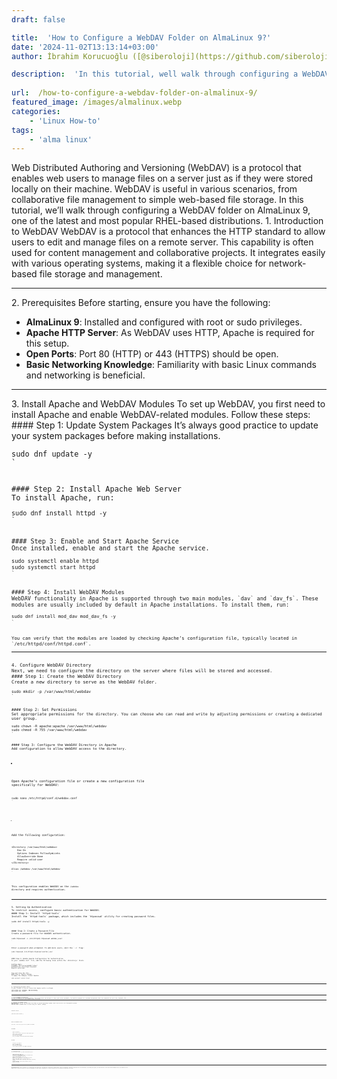 ```yaml
---
draft: false

title:  'How to Configure a WebDAV Folder on AlmaLinux 9?'
date: '2024-11-02T13:13:14+03:00'
author: İbrahim Korucuoğlu ([@siberoloji](https://github.com/siberoloji))

description:  'In this tutorial, well walk through configuring a WebDAV folder on AlmaLinux 9, one of the latest and most popular RHEL-based distributions.' 
 
url:  /how-to-configure-a-webdav-folder-on-almalinux-9/
featured_image: /images/almalinux.webp
categories:
    - 'Linux How-to'
tags:
    - 'alma linux'
---
```


<!-- wp:jetpack/markdown {"source":"Web Distributed Authoring and Versioning (WebDAV) is a protocol that enables web users to manage files on a server just as if they were stored locally on their machine. WebDAV is useful in various scenarios, from collaborative file management to simple web-based file storage. In this tutorial, we'll walk through configuring a WebDAV folder on AlmaLinux 9, one of the latest and most popular RHEL-based distributions. 
### 1. Introduction to WebDAV 
WebDAV is a protocol that enhances the HTTP standard to allow users to edit and manage files on a remote server. This capability is often used for content management and collaborative projects. It integrates easily with various operating systems, making it a flexible choice for network-based file storage and management. 
\u002d\u002d- 
### 2. Prerequisites 
Before starting, ensure you have the following:\n- **AlmaLinux 9**: Installed and configured with root or sudo privileges.\n- **Apache HTTP Server**: As WebDAV uses HTTP, Apache is required for this setup.\n- **Open Ports**: Port 80 (HTTP) or 443 (HTTPS) should be open.\n- **Basic Networking Knowledge**: Familiarity with basic Linux commands and networking is beneficial. 
\u002d\u002d- 
### 3. Install Apache and WebDAV Modules 
To set up WebDAV, you first need to install Apache and enable WebDAV-related modules. Follow these steps: 
#### Step 1: Update System Packages\nIt's always good practice to update your system packages before making installations. 

```bash\nsudo dnf update -y\n
``` 
#### Step 2: Install Apache Web Server\nTo install Apache, run: 

```bash\nsudo dnf install httpd -y\n
``` 
#### Step 3: Enable and Start Apache Service\nOnce installed, enable and start the Apache service. 

```bash\nsudo systemctl enable httpd\nsudo systemctl start httpd\n
``` 
#### Step 4: Install WebDAV Modules\nWebDAV functionality in Apache is supported through two main modules, `dav` and `dav_fs`. These modules are usually included by default in Apache installations. To install them, run: 

```bash\nsudo dnf install mod_dav mod_dav_fs -y\n
``` 
You can verify that the modules are loaded by checking Apache’s configuration file, typically located in `/etc/httpd/conf/httpd.conf`. 
\u002d\u002d- 
### 4. Configure WebDAV Directory 
Next, we need to configure the directory on the server where files will be stored and accessed. 
#### Step 1: Create the WebDAV Directory\nCreate a new directory to serve as the WebDAV folder. 

```bash\nsudo mkdir -p /var/www/html/webdav\n
``` 
#### Step 2: Set Permissions\nSet appropriate permissions for the directory. You can choose who can read and write by adjusting permissions or creating a dedicated user group. 

```bash\nsudo chown -R apache:apache /var/www/html/webdav\nsudo chmod -R 755 /var/www/html/webdav\n
``` 
#### Step 3: Configure the WebDAV Directory in Apache\nAdd configuration to allow WebDAV access to the directory. 
1. Open Apache’s configuration file or create a new configuration file specifically for WebDAV: 
   ```bash\n   sudo nano /etc/httpd/conf.d/webdav.conf\n   ``` 
2. Add the following configuration: 
   ```apache\n   \n       Dav On\n       Options Indexes FollowSymLinks\n       AllowOverride None\n       Require valid-user\n    
   Alias /webdav /var/www/html/webdav\n   ``` 
This configuration enables WebDAV on the `/webdav` directory and requires authentication. 
\u002d\u002d- 
### 5. Setting Up Authentication 
To restrict access, configure basic authentication for WebDAV. 
#### Step 1: Install `httpd-tools`\nInstall the `httpd-tools` package, which includes the `htpasswd` utility for creating password files. 

```bash\nsudo dnf install httpd-tools -y\n
``` 
#### Step 2: Create a Password File\nCreate a password file for WebDAV authentication. 

```bash\nsudo htpasswd -c /etc/httpd/.htpasswd webdav_user\n
``` 
Enter a password when prompted. To add more users, omit the `-c` flag: 

```bash\nsudo htpasswd /etc/httpd/.htpasswd another_user\n
``` 
#### Step 3: Update Apache Configuration for Authentication\nIn your `webdav.conf` file, add the following lines within the `` block: 

```apache\nAuthType Basic\nAuthName \u0022Restricted WebDAV Folder\u0022\nAuthUserFile /etc/httpd/.htpasswd\nRequire valid-user\n
``` 
Save and close the file. 
#### Step 4: Restart Apache\nTo apply the changes, restart Apache: 

```bash\nsudo systemctl restart httpd\n
``` 
\u002d\u002d- 
### 6. Configuring Firewall Rules 
If your firewall is active, ensure that Apache traffic is allowed. 

```bash\nsudo firewall-cmd \u002d\u002dpermanent \u002d\u002dadd-service=http\nsudo firewall-cmd \u002d\u002dpermanent \u002d\u002dadd-service=https\nsudo firewall-cmd \u002d\u002dreload\n
``` 
\u002d\u002d- 
### 7. Testing WebDAV Configuration 
To test if WebDAV is functioning properly, open a web browser and navigate to `http://your-server-ip/webdav`. You should be prompted for a username and password. Enter the credentials set up in the `.htpasswd` file. 
If access is successful, your WebDAV setup is working! 
\u002d\u002d- 
### 8. Mounting the WebDAV Folder 
Once WebDAV is set up, you can mount the folder on various operating systems. Here’s how to do it on a few popular systems. 
#### On Linux\nYou can mount a WebDAV share in Linux using the `davfs2` package. 
1. Install `davfs2`: 
   ```bash\n   sudo dnf install davfs2 -y\n   ``` 
2. Mount the WebDAV folder: 
   ```bash\n   sudo mount -t davfs http://your-server-ip/webdav /mnt/webdav\n   ``` 
#### On Windows\n1. Open File Explorer.\n2. Right-click on “This PC” and select “Map network drive.”\n3. In the Folder field, type: `http://your-server-ip/webdav`.\n4. Enter your WebDAV username and password when prompted. 
#### On macOS\n1. In Finder, press `Cmd + K`.\n2. Enter the WebDAV URL: `http://your-server-ip/webdav`.\n3. Click “Connect” and enter your WebDAV credentials. 
\u002d\u002d- 
### 9. Troubleshooting Tips 
If you encounter issues, try these troubleshooting tips: 
- **Check Apache Error Logs**: Use `sudo tail -f /var/log/httpd/error_log` to view Apache logs for possible configuration errors.\n- **Verify File Permissions**: Ensure the `apache` user has permissions to the WebDAV directory.\n- **Ensure Correct URL**: Make sure the URL path is correct, especially when connecting from different operating systems.\n- **Firewall Settings**: Confirm that firewall rules are applied correctly. 
\u002d\u002d- 
### 10. Conclusion 
Configuring a WebDAV folder on AlmaLinux 9 is straightforward with Apache and a few additional configurations. WebDAV enables remote file management, enhancing collaboration and file accessibility. By following this guide, you should now have a secure and functional WebDAV setup on your AlmaLinux server. 
WebDAV offers a practical solution for shared file management, and with proper configuration, it can be a powerful tool for businesses and individual users alike."} -->
<div class="wp-block-jetpack-markdown">Web Distributed Authoring and Versioning (WebDAV) is a protocol that enables web users to manage files on a server just as if they were stored locally on their machine. WebDAV is useful in various scenarios, from collaborative file management to simple web-based file storage. In this tutorial, we’ll walk through configuring a WebDAV folder on AlmaLinux 9, one of the latest and most popular RHEL-based distributions.
1. Introduction to WebDAV
WebDAV is a protocol that enhances the HTTP standard to allow users to edit and manage files on a remote server. This capability is often used for content management and collaborative projects. It integrates easily with various operating systems, making it a flexible choice for network-based file storage and management.
<hr>
2. Prerequisites
Before starting, ensure you have the following:

* **AlmaLinux 9**: Installed and configured with root or sudo privileges.
* **Apache HTTP Server**: As WebDAV uses HTTP, Apache is required for this setup.
* **Open Ports**: Port 80 (HTTP) or 443 (HTTPS) should be open.
* **Basic Networking Knowledge**: Familiarity with basic Linux commands and networking is beneficial.

<hr>
3. Install Apache and WebDAV Modules
To set up WebDAV, you first need to install Apache and enable WebDAV-related modules. Follow these steps:
#### Step 1: Update System Packages
It’s always good practice to update your system packages before making installations.
<pre><code class="language-bash">sudo dnf update -y
`</pre>
#### Step 2: Install Apache Web Server
To install Apache, run:
<pre><code class="language-bash">sudo dnf install httpd -y
`</pre>
#### Step 3: Enable and Start Apache Service
Once installed, enable and start the Apache service.
<pre><code class="language-bash">sudo systemctl enable httpd
sudo systemctl start httpd
`</pre>
#### Step 4: Install WebDAV Modules
WebDAV functionality in Apache is supported through two main modules, `dav` and `dav_fs`. These modules are usually included by default in Apache installations. To install them, run:
<pre><code class="language-bash">sudo dnf install mod_dav mod_dav_fs -y
`</pre>
You can verify that the modules are loaded by checking Apache’s configuration file, typically located in `/etc/httpd/conf/httpd.conf`.
<hr>
4. Configure WebDAV Directory
Next, we need to configure the directory on the server where files will be stored and accessed.
#### Step 1: Create the WebDAV Directory
Create a new directory to serve as the WebDAV folder.
<pre><code class="language-bash">sudo mkdir -p /var/www/html/webdav
`</pre>
#### Step 2: Set Permissions
Set appropriate permissions for the directory. You can choose who can read and write by adjusting permissions or creating a dedicated user group.
<pre><code class="language-bash">sudo chown -R apache:apache /var/www/html/webdav
sudo chmod -R 755 /var/www/html/webdav
`</pre>
#### Step 3: Configure the WebDAV Directory in Apache
Add configuration to allow WebDAV access to the directory.

* 
Open Apache’s configuration file or create a new configuration file specifically for WebDAV:
<pre><code class="language-bash">sudo nano /etc/httpd/conf.d/webdav.conf
`</pre>

* 
Add the following configuration:
<pre><code class="language-apache">&lt;Directory /var/www/html/webdav&gt;
    Dav On
    Options Indexes FollowSymLinks
    AllowOverride None
    Require valid-user
&lt;/Directory&gt;

Alias /webdav /var/www/html/webdav
`</pre>


This configuration enables WebDAV on the `/webdav` directory and requires authentication.
<hr>
5. Setting Up Authentication
To restrict access, configure basic authentication for WebDAV.
#### Step 1: Install `httpd-tools`
Install the `httpd-tools` package, which includes the `htpasswd` utility for creating password files.
<pre><code class="language-bash">sudo dnf install httpd-tools -y
`</pre>
#### Step 2: Create a Password File
Create a password file for WebDAV authentication.
<pre><code class="language-bash">sudo htpasswd -c /etc/httpd/.htpasswd webdav_user
`</pre>
Enter a password when prompted. To add more users, omit the `-c` flag:
<pre><code class="language-bash">sudo htpasswd /etc/httpd/.htpasswd another_user
`</pre>
#### Step 3: Update Apache Configuration for Authentication
In your `webdav.conf` file, add the following lines within the `&lt;Directory&gt;` block:
<pre><code class="language-apache">AuthType Basic
AuthName &quot;Restricted WebDAV Folder&quot;
AuthUserFile /etc/httpd/.htpasswd
Require valid-user
`</pre>
Save and close the file.
#### Step 4: Restart Apache
To apply the changes, restart Apache:
<pre><code class="language-bash">sudo systemctl restart httpd
`</pre>
<hr>
6. Configuring Firewall Rules
If your firewall is active, ensure that Apache traffic is allowed.
<pre><code class="language-bash">sudo firewall-cmd --permanent --add-service=http
sudo firewall-cmd --permanent --add-service=https
sudo firewall-cmd --reload
`</pre>
<hr>
7. Testing WebDAV Configuration
To test if WebDAV is functioning properly, open a web browser and navigate to `http://your-server-ip/webdav`. You should be prompted for a username and password. Enter the credentials set up in the `.htpasswd` file.
If access is successful, your WebDAV setup is working!
<hr>
8. Mounting the WebDAV Folder
Once WebDAV is set up, you can mount the folder on various operating systems. Here’s how to do it on a few popular systems.
#### On Linux
You can mount a WebDAV share in Linux using the `davfs2` package.

* 
Install `davfs2`:
<pre><code class="language-bash">sudo dnf install davfs2 -y
`</pre>

* 
Mount the WebDAV folder:
<pre><code class="language-bash">sudo mount -t davfs http://your-server-ip/webdav /mnt/webdav
`</pre>


#### On Windows

* Open File Explorer.
* Right-click on “This PC” and select “Map network drive.”
* In the Folder field, type: `http://your-server-ip/webdav`.
* Enter your WebDAV username and password when prompted.

#### On macOS

* In Finder, press `Cmd + K`.
* Enter the WebDAV URL: `http://your-server-ip/webdav`.
* Click “Connect” and enter your WebDAV credentials.

<hr>
9. Troubleshooting Tips
If you encounter issues, try these troubleshooting tips:

* **Check Apache Error Logs**: Use `sudo tail -f /var/log/httpd/error_log` to view Apache logs for possible configuration errors.
* **Verify File Permissions**: Ensure the `apache` user has permissions to the WebDAV directory.
* **Ensure Correct URL**: Make sure the URL path is correct, especially when connecting from different operating systems.
* **Firewall Settings**: Confirm that firewall rules are applied correctly.

<hr>
10. Conclusion
Configuring a WebDAV folder on AlmaLinux 9 is straightforward with Apache and a few additional configurations. WebDAV enables remote file management, enhancing collaboration and file accessibility. By following this guide, you should now have a secure and functional WebDAV setup on your AlmaLinux server.
WebDAV offers a practical solution for shared file management, and with proper configuration, it can be a powerful tool for businesses and individual users alike.
</div>
<!-- /wp:jetpack/markdown -->